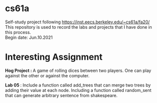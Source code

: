 # cs61a
Self-study project following https://inst.eecs.berkeley.edu/~cs61a/fa20/ <br />
This repository is used to record the labs and projects that I have done in this process. <br />
Begin date: Jun.10.2021

# Interesting Assignment
<b >Hog Project :  </b> A game of rolling dices between two players. One can play against the other or against the computer.

<b> Lab 05 </b>: Include a function called add_trees that can merge two trees by adding their value at each node. Including a function called random_sent that can generate arbitrary sentence from shakespeare.
